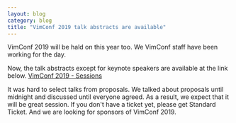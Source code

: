 ```yaml
---
layout: blog
category: blog
title: "VimConf 2019 talk abstracts are available"
---
```


VimConf 2019 will be hald on this year too.
We VimConf staff have been working for the day.

Now, the talk abstracts except for keynote speakers are available at the link below.
[VimConf 2019 - Sessions](https://vimconf.org/2019/#menu-time-table)

It was hard to select talks from proposals. We talked about proposals until midnight and discussed until everyone agreed. As a result, we expect that it will be great session. If you don't have a ticket yet, please get Standard Ticket.
And we are looking for sponsors of VimConf 2019.
